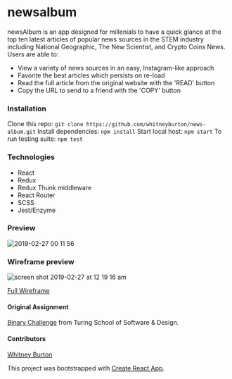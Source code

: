 # newsalbum
newsAlbum is an app designed for millenials to have a quick glance at the top ten latest articles of popular news sources in the STEM industry including National Geographic, The New Scientist, and Crypto Coins News.
Users are able to:
* View a variety of news sources in an easy, Instagram-like approach
* Favorite the best articles which persists on re-load
* Read the full article from the original website with the 'READ' button 
* Copy the URL to send to a friend with the 'COPY' button 

### Installation 
Clone this repo:
``` git clone https://github.com/whitneyburton/news-album.git ``` 
Install dependencies:
``` npm install ``` 
Start local host: 
``` npm start ``` 
To run testing suite: 
``` npm test ```

### Technologies 
* React 
* Redux
* Redux Thunk middleware
* React Router
* SCSS
* Jest/Enzyme

### Preview
![2019-02-27 00 11 56](https://user-images.githubusercontent.com/33883645/53472268-6a68d680-3a24-11e9-9192-97aa76f6b93c.gif)

### Wireframe preview
![screen shot 2019-02-27 at 12 19 16 am](https://user-images.githubusercontent.com/33883645/53472642-71dcaf80-3a25-11e9-94d9-11d397e7dd91.png)

[Full Wireframe](https://www.figma.com/file/SdMhd9WENKmqU0srR8GfsyBp/newsalbum?node-id=0%3A1)

#### Original Assignment
[Binary Challenge](http://frontend.turing.io/projects/binary-challenge.html) from Turing School of Software & Design.

#### Contributors 
[Whitney Burton](https://github.com/whitneyburton)  

This project was bootstrapped with [Create React App](https://github.com/facebook/create-react-app).
